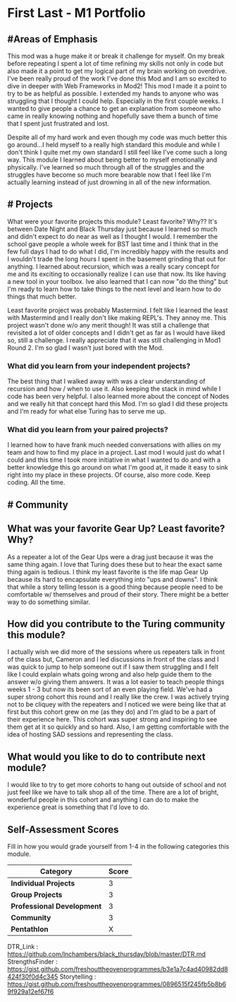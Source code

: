 # First Last - M1 Portfolio

## #Areas of Emphasis

  This mod was a huge make it or break it challenge for myself. On my break before repeating I spent a lot of time refining my skills not only in code but
also made it a point to get my logical part of my brain working on overdrive. I've been really proud of the work I've done this Mod and I am so excited to dive
in deeper with Web Frameworks in Mod2! This mod I made it a point to try to be as helpful as possible. I extended my hands to anyone who was struggling that
I thought I could help. Especially in the first couple weeks. I wanted to give people a chance to get an explanation from someone who came in really knowing
nothing and hopefully save them a bunch of time that I spent just frustrated and lost.

Despite all of my hard work and even though my code was much better this go around...I held myself to a really high standard this module and while I don't think I quite met my own standard I still feel like I've come such a long way. This module I learned about being better to myself emotionally and physically. I've learned so much through all of the struggles and the struggles have become so much more bearable now that I feel like I'm actually learning instead of just drowning in all of the new information.

## # Projects

What were your favorite projects this module? Least favorite? Why??
  It's between Date Night and Black Thursday just because I learned so much and didn't expect to do near as well as I thought I would. I remember the school gave people
a whole week for BST last time and I think that in the few full days I had to do what I did, I'm incredibly happy with the results and I wouldn't trade the long
hours I spent in the basement grinding that out for anything. I learned about recursion, which was a really scary concept for me and its exciting to occasionally
realize I can use that now. Its like having a new tool in your toolbox. Ive also learned that I can now "do the thing" but I'm ready to learn how to take things to the next level and learn how to do things that much better.

  Least favorite project was probably Mastermind. I felt like I learned the least with Mastermind and I really don't like making REPL's. They annoy me. This project
wasn't done w/o any merit though! It was still a challenge that revisited a lot of older concepts and I didn't get as far as I would have liked so, still a challenge. I really appreciate that it was still challenging in Mod1 Round 2. I'm so glad I wasn't just bored with the Mod.

### What did you learn from your independent projects?

  The best thing that I walked away with was a clear understanding of recursion and how / when to use it. Also keeping the stack in mind while I code has been very
helpful. I also learned more about the concept of Nodes and we really hit that concept hard this Mod. I'm so glad I did these projects and I'm ready for what else Turing has to serve me up.

### What did you learn from your paired projects?

  I learned how to have frank much needed conversations with allies on my team and how to find my place in a project. Last mod I would just do what I could and
this time I took more initiative in what I wanted to do and with a better knowledge this go around on what I'm good at, it made it easy to sink right into my
place in these projects. Of course, also more code. Keep coding. All the time.

## # Community

## What was your favorite Gear Up? Least favorite? Why?

  As a repeater a lot of the Gear Ups were a drag just because it was the same thing again. I love that Turing does these but to hear the exact same thing again is tedious. I think my least favorite is the life map Gear Up because its hard to encapsulate everything into "ups and downs". I think that while a story telling lesson is a good thing
because people need to be comfortable w/ themselves and proud of their story. There might be a better way to do something similar.

## How did you contribute to the Turing community this module?

  I actually wish we did more of the sessions where us repeaters talk in front of the class but, Cameron and I led discussions in front of the class and I was quick
to jump to help someone out if I saw them struggling and I felt like I could explain whats going wrong and also help guide them to the answer w/o giving them
answers. It was a lot easier to teach people things weeks 1 - 3 but now its been sort of an even playing field. We've had a super strong cohort this round and I really like the crew. I was actively trying not to be cliquey with the repeaters and I noticed we were being like that at first but this cohort grew on me (as they do) and I'm glad to be a part of their experience here. This cohort was super strong and inspiring to see them get at it so quickly and so hard. Also, I am getting comfortable with the idea of hosting SAD sessions and representing the class.       

## What would you like to do to contribute next module?

  I would like to try to get more cohorts to hang out outside of school and not just feel like we have to talk shop all of the time. There are a lot of bright, wonderful people in this cohort and anything I can do to make the experience great is something that I'd love to do.

## Self-Assessment Scores

Fill in how you would grade yourself from 1-4 in the following categories this module.

| Category                     | Score |
| -----------------------------| ----- |
| **Individual Projects**      |   3   |
| **Group Projects**           |   3   |
| **Professional Development** |   3   |
| **Community**                |   3   |
| **Pentathlon**               |   X   |

DTR_Link : https://github.com/lnchambers/black_thursday/blob/master/DTR.md
StrengthsFinder : https://gist.github.com/freshouttheovenprogrammes/b3e1a7c4ad40982dd8424f30f0d4c345
Storytelling : https://gist.github.com/freshouttheovenprogrammes/0896515f245fb5b8b69f929a12ef67f6
